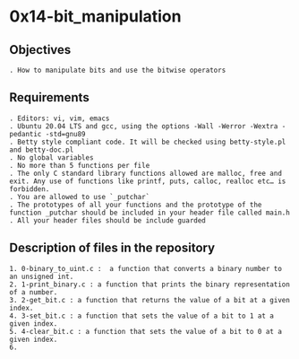 # 0x14-bit_manipulation

## Objectives

	. How to manipulate bits and use the bitwise operators

## Requirements

	. Editors: vi, vim, emacs
	. Ubuntu 20.04 LTS and gcc, using the options -Wall -Werror -Wextra -pedantic -std=gnu89
	. Betty style compliant code. It will be checked using betty-style.pl and betty-doc.pl
	. No global variables
	. No more than 5 functions per file
	. The only C standard library functions allowed are malloc, free and exit. Any use of functions like printf, puts, calloc, realloc etc… is forbidden.
	. You are allowed to use `_putchar`
	. The prototypes of all your functions and the prototype of the function _putchar should be included in your header file called main.h
	. All your header files should be include guarded

## Description of files in the repository

	1. 0-binary_to_uint.c :  a function that converts a binary number to an unsigned int.
	2. 1-print_binary.c : a function that prints the binary representation of a number.
	3. 2-get_bit.c : a function that returns the value of a bit at a given index.
	4. 3-set_bit.c : a function that sets the value of a bit to 1 at a given index.
	5. 4-clear_bit.c : a function that sets the value of a bit to 0 at a given index.
	6. 
